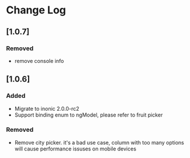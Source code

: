 # Change Log

## [1.0.7]
### Removed
* remove console info

## [1.0.6] 
### Added
* Migrate to inonic 2.0.0-rc2
* Support binding enum to ngModel, please refer to fruit picker 
### Removed
* Remove city picker. it's a bad use case, column with too many options will cause performance issuses on mobile devices